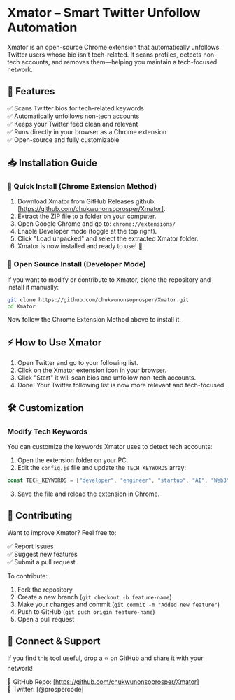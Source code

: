 # Xmator – Smart Twitter Unfollow Automation

Xmator is an open-source Chrome extension that automatically unfollows Twitter users whose bio isn’t tech-related. It scans profiles, detects non-tech accounts, and removes them—helping you maintain a tech-focused network.

## 🚀 Features

✅ Scans Twitter bios for tech-related keywords  
✅ Automatically unfollows non-tech accounts  
✅ Keeps your Twitter feed clean and relevant  
✅ Runs directly in your browser as a Chrome extension  
✅ Open-source and fully customizable  

## 📥 Installation Guide

### 🔹 Quick Install (Chrome Extension Method)

1. Download Xmator from GitHub Releases github: [https://github.com/chukwunonsoprosper/Xmator].
2. Extract the ZIP file to a folder on your computer.
3. Open Google Chrome and go to: `chrome://extensions/`
4. Enable Developer mode (toggle at the top right).
5. Click "Load unpacked" and select the extracted Xmator folder.
6. Xmator is now installed and ready to use! 🎉

### 🔹 Open Source Install (Developer Mode)

If you want to modify or contribute to Xmator, clone the repository and install it manually:

```bash
git clone https://github.com/chukwunonsoprosper/Xmator.git
cd Xmator
```

Now follow the Chrome Extension Method above to install it.

## ⚡ How to Use Xmator

1. Open Twitter and go to your following list.
2. Click on the Xmator extension icon in your browser.
3. Click "Start" it will scan bios and unfollow non-tech accounts.
4. Done! Your Twitter following list is now more relevant and tech-focused.

## 🛠 Customization

### Modify Tech Keywords

You can customize the keywords Xmator uses to detect tech accounts:

1. Open the extension folder on your PC.
2. Edit the `config.js` file and update the `TECH_KEYWORDS` array:

```javascript
const TECH_KEYWORDS = ["developer", "engineer", "startup", "AI", "Web3", "cybersecurity"];
```

3. Save the file and reload the extension in Chrome.

## 🤝 Contributing

Want to improve Xmator? Feel free to:

✅ Report issues  
✅ Suggest new features  
✅ Submit a pull request  

To contribute:

1. Fork the repository
2. Create a new branch (`git checkout -b feature-name`)
3. Make your changes and commit (`git commit -m "Added new feature"`)
4. Push to GitHub (`git push origin feature-name`)
5. Open a pull request

## 📢 Connect & Support

If you find this tool useful, drop a ⭐ on GitHub and share it with your network!

🔗 GitHub Repo: [https://github.com/chukwunonsoprosper/Xmator]  
🔗 Twitter: [@prospercode]